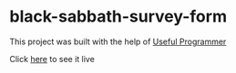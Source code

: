 # black-sabbath-survey-form

This project was built with the help of [Useful Programmer](https://www.youtube.com/c/UsefulProgrammer)

Click [here](https://steelejackson.github.io/survey-form/) to see it live
